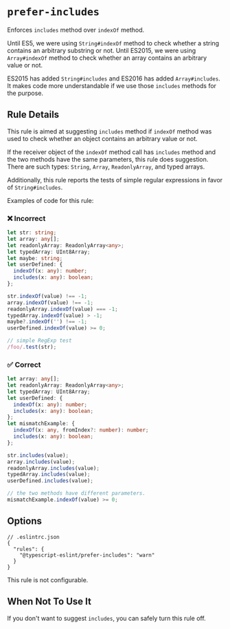 # `prefer-includes`

Enforces `includes` method over `indexOf` method.

Until ES5, we were using `String#indexOf` method to check whether a string contains an arbitrary substring or not.
Until ES2015, we were using `Array#indexOf` method to check whether an array contains an arbitrary value or not.

ES2015 has added `String#includes` and ES2016 has added `Array#includes`.
It makes code more understandable if we use those `includes` methods for the purpose.

## Rule Details

This rule is aimed at suggesting `includes` method if `indexOf` method was used to check whether an object contains an arbitrary value or not.

If the receiver object of the `indexOf` method call has `includes` method and the two methods have the same parameters, this rule does suggestion.
There are such types: `String`, `Array`, `ReadonlyArray`, and typed arrays.

Additionally, this rule reports the tests of simple regular expressions in favor of `String#includes`.

Examples of code for this rule:

<!--tabs-->

### ❌ Incorrect

```ts
let str: string;
let array: any[];
let readonlyArray: ReadonlyArray<any>;
let typedArray: UInt8Array;
let maybe: string;
let userDefined: {
  indexOf(x: any): number;
  includes(x: any): boolean;
};

str.indexOf(value) !== -1;
array.indexOf(value) !== -1;
readonlyArray.indexOf(value) === -1;
typedArray.indexOf(value) > -1;
maybe?.indexOf('') !== -1;
userDefined.indexOf(value) >= 0;

// simple RegExp test
/foo/.test(str);
```

### ✅ Correct

```ts
let array: any[];
let readonlyArray: ReadonlyArray<any>;
let typedArray: UInt8Array;
let userDefined: {
  indexOf(x: any): number;
  includes(x: any): boolean;
};
let mismatchExample: {
  indexOf(x: any, fromIndex?: number): number;
  includes(x: any): boolean;
};

str.includes(value);
array.includes(value);
readonlyArray.includes(value);
typedArray.includes(value);
userDefined.includes(value);

// the two methods have different parameters.
mismatchExample.indexOf(value) >= 0;
```

## Options

```jsonc
// .eslintrc.json
{
  "rules": {
    "@typescript-eslint/prefer-includes": "warn"
  }
}
```

This rule is not configurable.

## When Not To Use It

If you don't want to suggest `includes`, you can safely turn this rule off.
